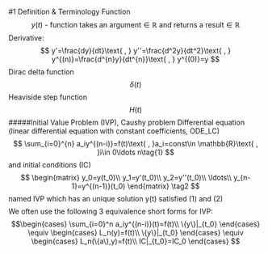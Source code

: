#1 Definition & Terminology
Function
$$
y(t)\text{ - function takes an argument}\in\mathbb{R}\text{ and returns a result}\in\mathbb{R}
$$
Derivative:
$$
y'=\frac{dy}{dt}\text{ , }
y''=\frac{d^2y}{dt^2}\text{ , }
y^{(n)}=\frac{d^{n}y}{dt^{n}}\text{ , }
y^{(0)}=y
$$
Dirac delta function
$$
\delta(t)
$$
Heaviside step function
$$
H(t)
$$
#####Initial Value Problem (IVP), Caushy problem
Differential equation (linear differential equation with constant coefficients, ODE_LC)
$$
\sum_{i=0}^{n} a_iy^{(n-i)}=f(t)\text{ , }a_i=const\in \mathbb{R}\text{ , }i\in 0\ldots n\tag{1}
$$
and initial conditions (IC)
$$
\begin{matrix}
y_0=y(t_0)\\
y_1=y'(t_0)\\
y_2=y''(t_0)\\
\ldots\\
y_{n-1}=y^{(n-1)}(t_0)
\end{matrix}
\tag2
$$
named IVP which has an unique solution y(t) satisfied (1) and (2)
$$
$$
We often use the following 3 equivalence short forms for IVP:
$$\begin{cases}
\sum_{i=0}^n a_iy^{(n-i)}(t)=f(t)\\
\{y\}|_{t_0}
\end{cases}
\equiv
\begin{cases}
L_n(y)=f(t)\\
\{y\}|_{t_0}
\end{cases}
\equiv
\begin{cases}
L_n(\{a\},y)=f(t)\\
IC|_{t_0}=IC_0
\end{cases}
$$

